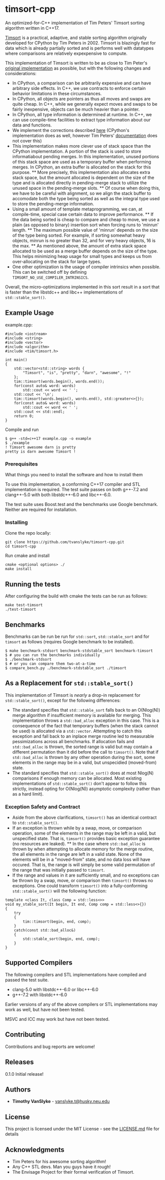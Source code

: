 # timsort-cpp
An optimized-for-C++ implementation of Tim Peters' Timsort sorting algorithm written in C++17.

[Timsort](https://en.wikipedia.org/wiki/Timsort) is a practical, adaptive, and stable sorting algorithm originally developed for CPython by Tim Peters in 2002.  Timsort is blazingly fast for data which is already partially sorted and is performs well with datatypes where comparisons are relatively expexpensive to compute.  

This implementation of Timsort is written to be as close to Tim Peter's [original implementation](https://github.com/python/cpython/blob/master/Objects/listsort.txt) as possible, but with the following changes and considerations:

* In CPython, a comparison can be arbitrarily expensive and can have arbitrary side effects.  In C++, we use contracts to enforce certain behavior limitations in these circumstances.
* In CPython, all objects are pointers as thus all moves and swaps are quite cheap.  In C++, while we generally expect moves and swaps to be fairly inexpensive, objects can be much heavier than a pointer.
* In CPython, all type information is determined at runtime.  In C++, we can use compile-time facilities to extract type information about our data and functions.
* We implement the corrections described [here](http://www.envisage-project.eu/proving-android-java-and-python-sorting-algorithm-is-broken-and-how-to-fix-it/) (CPython's implementation does as well, however Tim Peters' [documentation](https://github.com/python/cpython/blob/master/Objects/listsort.txt) does not cover this)
* This implementation makes more clever use of stack space than the CPython implementation.  A portion of the stack is used to store informatiabout pending merges.  In this implementation, unused portions of this stack space are used as a temporary buffer when performing merges.  In CPython, an extra buffer is allocated on the stack for this purpose.
** More precisely, this implementation also allocates extra stack space, but the amount allocated is dependent on the size of the type and is allocated directly in pending-merge stack to utilize the unused space in the pending-merge slots.
** Of course when doing this, we have to be careful with alignment, so we align the stack buffer to accomodate both the type being sorted as well as the integral type used to store the pending-merge information.
* Using a small amount of template metaprogramming, we can, at compile-time, special case certain data to improve performance.
** If the data being sorted is cheap to compare and cheap to move, we use a plain (as opposed to binary) insertion sort when forcing runs to 'minrun' length.
** The maximum possible value of 'minrun' depends on the size of the type being sorted.  For example, if sorting somewhat heavy objects, minrun is no greater than 32, and for very heavy objects, 16 is the max.
** As mentioned above, the amount of extra stack space allocated to be used as a merge buffer depends on the size of the type.  This helps minimizing heap usage for small types and keeps us from over-allocating on the stack for large types.
* One other optimization is the usage of compiler intrinsics when possible.  This can be switched off by defining `TIMSORT_NO_USE_COMPILER_INTRINSICS`.  

Overall, the micro-optimizations implemented in this sort result in a sort that is faster than the libstdc++ and libc++ implementations of `std::stable_sort()`.

## Example Usage
example.cpp:
```
#include <iostream>
#include <string>
#include <vector>
#include <algorithm>
#include <tim/timsort.h>

int main()
{
	std::vector<std::string> words { 
		"Timsort", "is", "pretty", "darn", "awesome", "!"
	};
	tim::timsort(words.begin(), words.end());
	for(const auto& word: words)
		std::cout << word << ' ';
	std::cout << '\n';
	tim::timsort(words.begin(), words.end(), std::greater<>{});
	for(const auto& word: words)
		std::cout << word << ' ';
	std::cout << std::endl;
	return 0;
}
```
Compile and run
```
$ g++ -std=c++17 example.cpp -o example
$ ./example
! Timsort awesome darn is pretty 
pretty is darn awesome Timsort ! 
```

### Prerequisites

What things you need to install the software and how to install them

To use this implementation, a conforming C++17 compiler and STL implementation is required.  The test suite passes on both g++-7.2 and clang++-5.0 with both libstdc++-6.0 and libc++-6.0.

The test suite uses Boost.test and the benchmarks use Google benchmark.  Neither are required for installation.

### Installing
Clone the repo locally:
```
git clone https://github.com/tvanslyke/timsort-cpp.git
cd timsort-cpp
```
Run cmake and install
```
cmake <optional options> ./
make install
```

## Running the tests
After configuring the build with cmake the tests can be run as follows:
```
make test-timsort
./test-timsort
```

## Benchmarks
Benchmarks can be run be run for `std::sort`, `std::stable_sort` and for `timsort` as follows (requires Google benchmark to be installed).

```
$ make benchmark-stdsort benchmark-stdstable_sort benchmark-timsort
$ # you can run the benchmarks individually
$ ./benchmark-stdsort
$ # or you can compare them two-at-a-time
$ compare_bench.py ./benchmark-stdstable_sort ./timsort
```

## As a Replacement for `std::stable_sort()`
This implementation of Timsort is *nearly* a drop-in replacement for `std::stable_sort()`, except for the following differences:
* The standard specifies that `std::stable_sort` falls back to an O(Nlog(N)) merge algorithm if insufficient memory is available for merging.  This implementation throws a `std::bad_alloc` exception in this case.  This is a consequence of the fact that temporary buffers (when the stack cannot be used) is allocated via a `std::vector`.  Attempting to catch this exception and fall back to an inplace merge routine led to measurable pessimizations across all benchmarks.  If allocation fails and `std::bad_alloc` is thrown, the sorted range is valid but may contain a different permutation than it did before the call to `timsort()`.  Note that if `std::bad_alloc` is thrown by any other operation during the sort, some elements in the range may be in a valid, but unspecidied (moved-from) state.  
* The standard specifies that `std::stable_sort()` does at most Nlog(N) comparisons if enough memory can be allocated.  Most existing implementations of `std::stable_sort()` don't appear to follow this strictly, instead opting for O(Nlog(N)) asymptotic complexity (rather than as a hard limit).


### Exception Safety and Contract
* Aside from the above clarifications, `timsort()` has an identical contract to `std::stable_sort()`.
* If an exception is thrown while by a swap, move, or comparison operation, some of the elements in the range may be left in a valid, but unspecified state.  That is, `timsort()` provides basic exception guarantee (no resources are leaked).
** In the case where `std::bad_alloc` is thrown by when attempting to allocate memory for the merge routine, the all elements in the range are left in a valid state.  None of the elements will be in a "moved-from" state, and no data loss will have occured.  That is, the range is will simply be some valid permutation of the range that was initially passed to `timsort`.
* If the range and values in it are sufficiently small, and no exceptions can be thrown by a swap, move, or comparison then `timsort()` throws no exceptions.
One could transform `timsort()` into a fully-conforming `std::stable_sort()` will the following function:
```
template <class It, class Comp = std::less<>>
void my_stable_sort(It begin, It end, Comp comp = std::less<>{})
{
	try
	{
		tim::timsort(begin, end, comp);
	}
	catch(const std::bad_alloc&)
	{
		std::stable_sort(begin, end, comp);
	}
}
```

## Supported Compilers
The following compilers and STL implementations have compiled and passed the test suite.
* clang-5.0 with libstdc++-6.0 or libc++-6.0
* g++-7.2 with libstdc++-6.0

Earlier versions of any of the above compilers or STL implementations may work as well, but have not been tested.

MSVC and ICC may work but have not been tested.

## Contributing

Contributions and bug reports are welcome!


## Releases

0.1.0 Initial release!

## Authors

* **Timothy VanSlyke** - vanslyke.t@husky.neu.edu

## License

This project is licensed under the MIT License - see the [LICENSE.md](LICENSE.md) file for details

## Acknowledgments
* Tim Peters for his awesome sorting algorithm!
* Any C++ STL devs.  Man you guys have it rough!
* The Envisage Project for their formal verification of Timsort.
